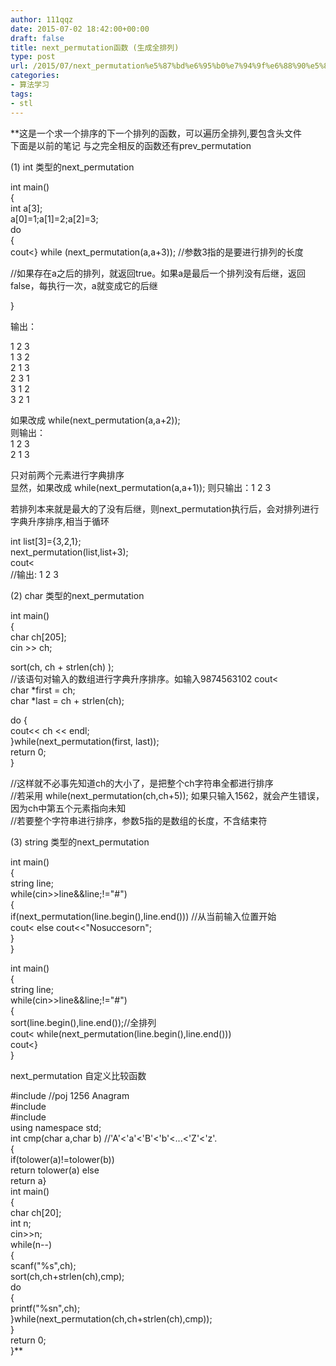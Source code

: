 ```yaml
---
author: 111qqz
date: 2015-07-02 18:42:00+00:00
draft: false
title: next_permutation函数 (生成全排列)
type: post
url: /2015/07/next_permutation%e5%87%bd%e6%95%b0%e7%94%9f%e6%88%90%e5%85%a8%e6%8e%92%e5%88%97/
categories:
- 算法学习
tags:
- stl
---
```


**这是一个求一个排序的下一个排列的函数，可以遍历全排列,要包含头文件  
下面是以前的笔记  与之完全相反的函数还有prev_permutation  
  
  
(1) int 类型的next_permutation  
  
int main()  
{  
int a[3];  
a[0]=1;a[1]=2;a[2]=3;  
do  
{  
cout<} while (next_permutation(a,a+3)); //参数3指的是要进行排列的长度  
  
//如果存在a之后的排列，就返回true。如果a是最后一个排列没有后继，返回false，每执行一次，a就变成它的后继  
  
  
}  
  
输出：  
  
1 2 3  
1 3 2  
2 1 3  
2 3 1  
3 1 2  
3 2 1  
  
  
如果改成 while(next_permutation(a,a+2));  
则输出：  
1 2 3  
2 1 3  
  
只对前两个元素进行字典排序  
显然，如果改成 while(next_permutation(a,a+1)); 则只输出：1 2 3  
  
  
  
若排列本来就是最大的了没有后继，则next_permutation执行后，会对排列进行字典升序排序,相当于循环  
  
int list[3]={3,2,1};  
next_permutation(list,list+3);  
cout<   
//输出: 1 2 3  
  
  
  
  
  
(2) char 类型的next_permutation  
  
int main()  
{  
char ch[205];  
cin >> ch;  
  
sort(ch, ch + strlen(ch) );  
//该语句对输入的数组进行字典升序排序。如输入9874563102 cout<   
char *first = ch;  
char *last = ch + strlen(ch);  
  
do {  
cout<< ch << endl;  
}while(next_permutation(first, last));  
return 0;  
}  
  
//这样就不必事先知道ch的大小了，是把整个ch字符串全都进行排序  
//若采用 while(next_permutation(ch,ch+5)); 如果只输入1562，就会产生错误，因为ch中第五个元素指向未知  
//若要整个字符串进行排序，参数5指的是数组的长度，不含结束符  
  
  
  
  
  
  
(3) string 类型的next_permutation  
  
int main()  
{  
string line;  
while(cin>>line&&line;!="#")  
{  
if(next_permutation(line.begin(),line.end())) //从当前输入位置开始  
cout< else cout<<"Nosuccesorn";  
}  
}  
  
  
  
int main()  
{  
string line;  
while(cin>>line&&line;!="#")  
{  
sort(line.begin(),line.end());//全排列  
cout< while(next_permutation(line.begin(),line.end()))  
cout<}  
}  
  
  
  
  
  
  
next_permutation 自定义比较函数  
  
  
#include //poj 1256 Anagram  
#include  
#include  
using namespace std;  
int cmp(char a,char b) //'A'<'a'<'B'<'b'<...<'Z'<'z'.  
{  
if(tolower(a)!=tolower(b))  
return tolower(a) else  
return a}  
int main()  
{  
char ch[20];  
int n;  
cin>>n;  
while(n--)  
{  
scanf("%s",ch);  
sort(ch,ch+strlen(ch),cmp);  
do  
{  
printf("%sn",ch);  
}while(next_permutation(ch,ch+strlen(ch),cmp));  
}  
return 0;  
}**
